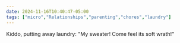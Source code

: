 ```yaml
---
date: 2024-11-16T10:40:47-05:00
tags: ["micro","Relationships","parenting","chores","laundry"]
---
```

Kiddo, putting away laundry: "My sweater! Come feel its soft wrath!"